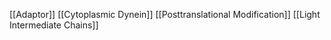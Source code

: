 [[Adaptor]]
[[Cytoplasmic Dynein]]
[[Posttranslational Modification]]
[[Light Intermediate Chains]]
